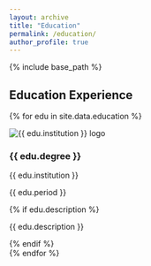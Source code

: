 ```yaml
---
layout: archive
title: "Education"
permalink: /education/
author_profile: true
---
```


{% include base_path %}

## Education Experience

{% for edu in site.data.education %}
<div class="edu-row">
  <div class="edu-logo">
    <img src="{{ edu.logo | prepend: '/images/edu-logos/' | relative_url }}" alt="{{ edu.institution }} logo">
  </div>
  <div class="edu-text">
    <h3>{{ edu.degree }}</h3>
    <p class="institution">{{ edu.institution }}</p>
    <p class="date">{{ edu.period }}</p>
    {% if edu.description %}<p class="description">{{ edu.description }}</p>{% endif %}
  </div>
</div>
{% endfor %}
